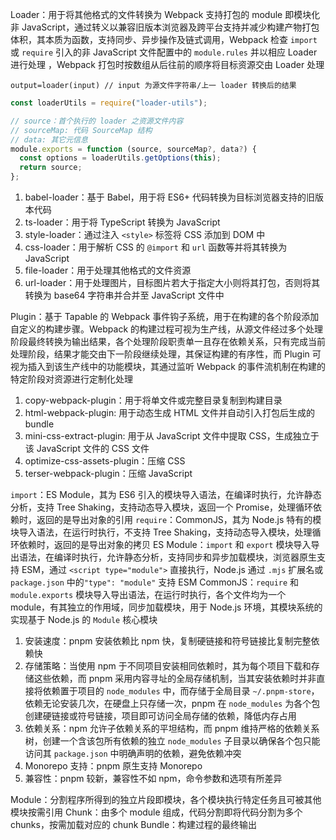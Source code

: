 Loader：用于将其他格式的文件转换为 Webpack 支持打包的 module 即模块化非 JavaScript，通过转义以兼容旧版本浏览器及跨平台支持并减少构建产物打包体积，其本质为函数，支持同步、异步操作及链式调用，Webpack 检查 `import` 或 `require` 引入的非 JavaScript 文件配置中的 `module.rules` 并以相应 Loader 进行处理 ，Webpack 打包时按数组从后往前的顺序将目标资源交由 Loader 处理

```
output=loader(input) // input 为源文件字符串/上一 loader 转换后的结果
```

```js
const loaderUtils = require("loader-utils");

// source：首个执行的 loader 之资源文件内容
// sourceMap: 代码 SourceMap 结构
// data: 其它元信息
module.exports = function (source, sourceMap?, data?) {
  const options = loaderUtils.getOptions(this);
  return source;
};
```

1. babel-loader：基于 Babel，用于将 ES6+ 代码转换为目标浏览器支持的旧版本代码
2. ts-loader：用于将 TypeScript 转换为 JavaScript
3. style-loader：通过注入 `<style>` 标签将 CSS 添加到 DOM 中
4. css-loader：用于解析 CSS 的 `@import` 和 `url` 函数等并将其转换为 JavaScript
5. file-loader：用于处理其他格式的文件资源
6. url-loader：用于处理图片，目标图片若大于指定大小则将其打包，否则将其转换为 base64 字符串并合并至 JavaScript 文件中

Plugin：基于 Tapable 的 Webpack 事件钩子系统，用于在构建的各个阶段添加自定义的构建步骤。Webpack 的构建过程可视为生产线，从源文件经过多个处理阶段最终转换为输出结果，各个处理阶段职责单一且存在依赖关系，只有完成当前处理阶段，结果才能交由下一阶段继续处理，其保证构建的有序性，而 Plugin 可视为插入到该生产线中的功能模块，其通过监听 Webpack 的事件流机制在构建的特定阶段对资源进行定制化处理

1. copy-webpack-plugin：用于将单文件或完整目录复制到构建目录
2. html-webpack-plugin: 用于动态生成 HTML 文件并自动引入打包后生成的 bundle
3. mini-css-extract-plugin: 用于从 JavaScript 文件中提取 CSS，生成独立于该 JavaScript 文件的 CSS 文件
4. optimize-css-assets-plugin：压缩 CSS
5. terser-webpack-plugin：压缩 JavaScript

`import`：ES Module，其为 ES6 引入的模块导入语法，在编译时执行，允许静态分析，支持 Tree Shaking，支持动态导入模块，返回一个 Promise，处理循环依赖时，返回的是导出对象的引用
`require`：CommonJS，其为 Node.js 特有的模块导入语法，在运行时执行，不支持 Tree Shaking，支持动态导入模块，处理循环依赖时，返回的是导出对象的拷贝
ES Module：`import` 和 `export` 模块导入导出语法，在编译时执行，允许静态分析，支持同步和异步加载模块，浏览器原生支持 ESM，通过 `<script type="module">` 直接执行，Node.js 通过 `.mjs` 扩展名或 `package.json` 中的`"type": "module"` 支持 ESM
CommonJS：`require` 和 `module.exports` 模块导入导出语法，在运行时执行，各个文件均为一个 module，有其独立的作用域，同步加载模块，用于 Node.js 环境，其模块系统的实现基于 Node.js 的 `Module` 核心模块

1. 安装速度：pnpm 安装依赖比 npm 快，复制硬链接和符号链接比复制完整依赖快
2. 存储策略：当使用 npm 于不同项目安装相同依赖时，其为每个项目下载和存储这些依赖，而 pnpm 采用内容寻址的全局存储机制，当其安装依赖时并非直接将依赖置于项目的 `node_modules` 中，而存储于全局目录 `~/.pnpm-store`，依赖无论安装几次，在硬盘上只存储一次，pnpm 在 `node_modules` 为各个包创建硬链接或符号链接，项目即可访问全局存储的依赖，降低内存占用
3. 依赖关系：npm 允许子依赖关系的平坦结构，而 pnpm 维持严格的依赖关系树，创建一个含该包所有依赖的独立 `node_modules` 子目录以确保各个包只能访问其 `package.json` 中明确声明的依赖，避免依赖冲突
4. Monorepo 支持：pnpm 原生支持 Monorepo
5. 兼容性：pnpm 较新，兼容性不如 npm，命令参数和选项有所差异

Module：分割程序所得到的独立片段即模块，各个模块执行特定任务且可被其他模块按需引用
Chunk：由多个 module 组成，代码分割即将代码分割为多个 chunks，按需加载对应的 chunk
Bundle：构建过程的最终输出